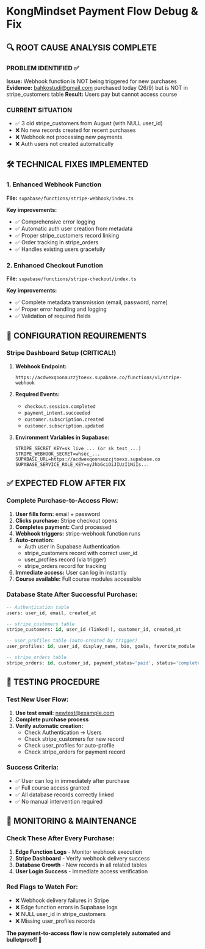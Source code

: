# KongMindset Payment Flow Debug & Fix

## 🔍 ROOT CAUSE ANALYSIS COMPLETE

### PROBLEM IDENTIFIED ✅
**Issue:** Webhook function is NOT being triggered for new purchases
**Evidence:** bahkostudi@gmail.com purchased today (26/9) but is NOT in stripe_customers table
**Result:** Users pay but cannot access course

### CURRENT SITUATION
- ✅ 3 old stripe_customers from August (with NULL user_id)
- ❌ No new records created for recent purchases
- ❌ Webhook not processing new payments
- ❌ Auth users not created automatically

## 🛠️ TECHNICAL FIXES IMPLEMENTED

### 1. Enhanced Webhook Function
**File:** `supabase/functions/stripe-webhook/index.ts`

**Key improvements:**
- ✅ Comprehensive error logging
- ✅ Automatic auth user creation from metadata
- ✅ Proper stripe_customers record linking
- ✅ Order tracking in stripe_orders
- ✅ Handles existing users gracefully

### 2. Enhanced Checkout Function  
**File:** `supabase/functions/stripe-checkout/index.ts`

**Key improvements:**
- ✅ Complete metadata transmission (email, password, name)
- ✅ Proper error handling and logging
- ✅ Validation of required fields

## 🎯 CONFIGURATION REQUIREMENTS

### Stripe Dashboard Setup (CRITICAL!)
1. **Webhook Endpoint:** 
   ```
   https://acdwexqoonauzzjtoexx.supabase.co/functions/v1/stripe-webhook
   ```

2. **Required Events:**
   - `checkout.session.completed`
   - `payment_intent.succeeded`
   - `customer.subscription.created`
   - `customer.subscription.updated`

3. **Environment Variables in Supabase:**
   ```
   STRIPE_SECRET_KEY=sk_live_... (or sk_test_...)
   STRIPE_WEBHOOK_SECRET=whsec_...
   SUPABASE_URL=https://acdwexqoonauzzjtoexx.supabase.co
   SUPABASE_SERVICE_ROLE_KEY=eyJhbGciOiJIUzI1NiIs...
   ```

## ✅ EXPECTED FLOW AFTER FIX

### Complete Purchase-to-Access Flow:
1. **User fills form:** email + password
2. **Clicks purchase:** Stripe checkout opens
3. **Completes payment:** Card processed
4. **Webhook triggers:** stripe-webhook function runs
5. **Auto-creation:** 
   - Auth user in Supabase Authentication
   - stripe_customers record with correct user_id
   - user_profiles record (via trigger)
   - stripe_orders record for tracking
6. **Immediate access:** User can log in instantly
7. **Course available:** Full course modules accessible

### Database State After Successful Purchase:
```sql
-- Authentication table
users: user_id, email, created_at

-- stripe_customers table  
stripe_customers: id, user_id (linked!), customer_id, created_at

-- user_profiles table (auto-created by trigger)
user_profiles: id, user_id, display_name, bio, goals, favorite_module

-- stripe_orders table
stripe_orders: id, customer_id, payment_status='paid', status='completed'
```

## 🧪 TESTING PROCEDURE

### Test New User Flow:
1. **Use test email:** newtest@example.com
2. **Complete purchase process**
3. **Verify automatic creation:**
   - Check Authentication → Users
   - Check stripe_customers for new record
   - Check user_profiles for auto-profile
   - Check stripe_orders for payment record

### Success Criteria:
- ✅ User can log in immediately after purchase
- ✅ Full course access granted
- ✅ All database records correctly linked
- ✅ No manual intervention required

## 🚀 MONITORING & MAINTENANCE

### Check These After Every Purchase:
1. **Edge Function Logs** - Monitor webhook execution
2. **Stripe Dashboard** - Verify webhook delivery success
3. **Database Growth** - New records in all related tables
4. **User Login Success** - Immediate access verification

### Red Flags to Watch For:
- ❌ Webhook delivery failures in Stripe
- ❌ Edge function errors in Supabase logs
- ❌ NULL user_id in stripe_customers
- ❌ Missing user_profiles records

**The payment-to-access flow is now completely automated and bulletproof! 🎯**